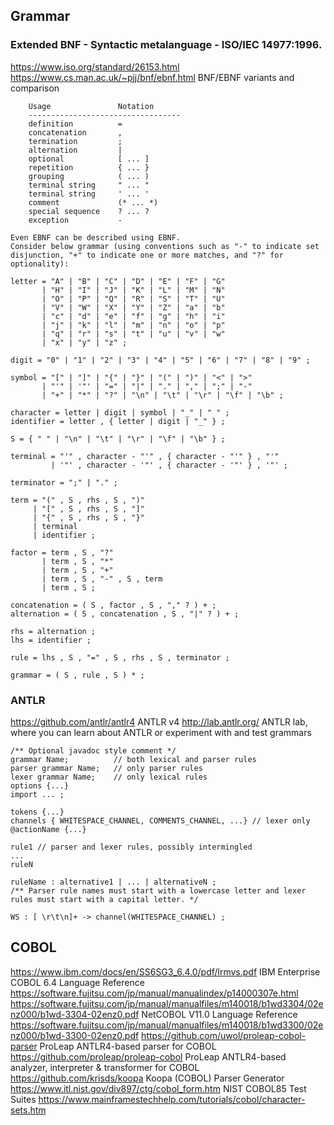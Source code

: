 
## Grammar 
### Extended BNF - Syntactic metalanguage - ISO/IEC 14977:1996.
https://www.iso.org/standard/26153.html     
https://www.cs.man.ac.uk/~pjj/bnf/ebnf.html BNF/EBNF variants and comparison

```
    Usage               Notation
    ----------------------------------
    definition          =
    concatenation       ,
    termination         ;
    alternation         |
    optional            [ ... ]
    repetition          { ... }
    grouping            ( ... )
    terminal string     " ... "
    terminal string     ' ... '
    comment             (* ... *)
    special sequence    ? ... ?
    exception           -
```
```
Even EBNF can be described using EBNF. 
Consider below grammar (using conventions such as "-" to indicate set disjunction, "+" to indicate one or more matches, and "?" for optionality):

letter = "A" | "B" | "C" | "D" | "E" | "F" | "G"
       | "H" | "I" | "J" | "K" | "L" | "M" | "N"
       | "O" | "P" | "Q" | "R" | "S" | "T" | "U"
       | "V" | "W" | "X" | "Y" | "Z" | "a" | "b"
       | "c" | "d" | "e" | "f" | "g" | "h" | "i"
       | "j" | "k" | "l" | "m" | "n" | "o" | "p"
       | "q" | "r" | "s" | "t" | "u" | "v" | "w"
       | "x" | "y" | "z" ;

digit = "0" | "1" | "2" | "3" | "4" | "5" | "6" | "7" | "8" | "9" ;

symbol = "[" | "]" | "{" | "}" | "(" | ")" | "<" | ">"
       | "'" | '"' | "=" | "|" | "." | "," | ";" | "-" 
       | "+" | "*" | "?" | "\n" | "\t" | "\r" | "\f" | "\b" ;

character = letter | digit | symbol | "_" | " " ;
identifier = letter , { letter | digit | "_" } ;

S = { " " | "\n" | "\t" | "\r" | "\f" | "\b" } ;

terminal = "'" , character - "'" , { character - "'" } , "'"
         | '"' , character - '"' , { character - '"' } , '"' ;

terminator = ";" | "." ;

term = "(" , S , rhs , S , ")"
     | "[" , S , rhs , S , "]"
     | "{" , S , rhs , S , "}"
     | terminal
     | identifier ;

factor = term , S , "?"
       | term , S , "*"
       | term , S , "+"
       | term , S , "-" , S , term
       | term , S ;

concatenation = ( S , factor , S , "," ? ) + ;
alternation = ( S , concatenation , S , "|" ? ) + ;

rhs = alternation ;
lhs = identifier ;

rule = lhs , S , "=" , S , rhs , S , terminator ;

grammar = ( S , rule , S ) * ;
```

### ANTLR
https://github.com/antlr/antlr4 ANTLR v4
http://lab.antlr.org/  ANTLR lab, where you can learn about ANTLR or experiment with and test grammars

```
/** Optional javadoc style comment */
grammar Name;          // both lexical and parser rules
parser grammar Name;   // only parser rules
lexer grammar Name;    // only lexical rules
options {...}
import ... ;
 	
tokens {...}
channels { WHITESPACE_CHANNEL, COMMENTS_CHANNEL, ...} // lexer only
@actionName {...}
 	 
rule1 // parser and lexer rules, possibly intermingled
...
ruleN

ruleName : alternative1 | ... | alternativeN ;
/** Parser rule names must start with a lowercase letter and lexer rules must start with a capital letter. */

WS : [ \r\t\n]+ -> channel(WHITESPACE_CHANNEL) ;

```

## COBOL
https://www.ibm.com/docs/en/SS6SG3_6.4.0/pdf/lrmvs.pdf  IBM Enterprise COBOL 6.4 Language Reference
https://software.fujitsu.com/jp/manual/manualindex/p14000307e.html
https://software.fujitsu.com/jp/manual/manualfiles/m140018/b1wd3304/02enz000/b1wd-3304-02enz0.pdf   NetCOBOL V11.0 Language Reference
https://software.fujitsu.com/jp/manual/manualfiles/m140018/b1wd3300/02enz000/b1wd-3300-02enz0.pdf
https://github.com/uwol/proleap-cobol-parser        ProLeap ANTLR4-based parser for COBOL
https://github.com/proleap/proleap-cobol    ProLeap ANTLR4-based analyzer, interpreter & transformer for COBOL
https://github.com/krisds/koopa       Koopa (COBOL) Parser Generator
https://www.itl.nist.gov/div897/ctg/cobol_form.htm      NIST COBOL85 Test Suites
https://www.mainframestechhelp.com/tutorials/cobol/character-sets.htm 

